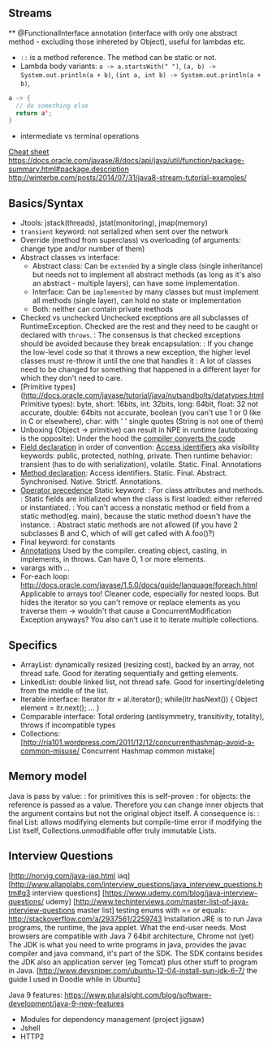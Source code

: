 ## Streams
** @FunctionalInterface annotation (interface with only one abstract method - excluding those inhereted by Object), 
useful for lambdas etc.

* `::` is a method reference. The method can be static or not.
* Lambda body variants: 
`a -> a.startsWith(" ")`, `(a, b) -> System.out.println(a + b)`, `(int a, int b) -> System.out.println(a + b)`, 
```java
a -> { 
  // do something else 
  return a';
}
```
* intermediate vs terminal operations

[Cheat sheet](http://files.zeroturnaround.com/pdf/zt_java8_streams_cheat_sheet.pdf)
https://docs.oracle.com/javase/8/docs/api/java/util/function/package-summary.html#package.description
http://winterbe.com/posts/2014/07/31/java8-stream-tutorial-examples/

## Basics/Syntax
+ Jtools: jstack(threads), jstat(monitoring), jmap(memory)
+ `transient` keyword: not serialized when sent over the network
+ Override (method from superclass) vs overloading (of arguments: change type and/or number of them)
+ Abstract classes vs interface:   
  + Abstract class: Can be `extended` by a single class (single inheritance) but needs not to implement all abstract methods (as long as it's also an abstract - multiple layers), can have some implementation.
  + Interface: Can be `implemented` by many classes but must implement all methods (single layer), can hold no state or implementation
  + Both: neither can contain private methods
+ Checked vs unchecked Unchecked exceptions are all subclasses of RuntimeException. Checked are the rest and they need to be caught or declared with <code>throws</code>. : The consensus is that checked exceptions should be avoided because they break encapsulation: : If you change the low-level code so that it throws a new exception, the higher level classes must re-throw it until the one that handles it : A lot of classes need to be changed for something that happened in a different layer for which they don't need to care.
+ [Primitive types](http://docs.oracle.com/javase/tutorial/java/nutsandbolts/datatypes.html Primitive types): byte, short: 16bits, int: 32bits, long: 64bit, float: 32 not accurate, double: 64bits not accurate, boolean (you can't use 1 or 0 like in C or elsewhere), char: with ' ' single quotes (String is not one of them)
+ Unboxing (Object -> primitive) can result in NPE in runtime (autoboxing is the opposite): Under the hood the [ compiler converts the code](http://docs.oracle.com/javase/tutorial/java/data/autoboxing.html)
+ [Field declaration](http://docs.oracle.com/javase/tutorial/reflect/member/fieldModifiers.html) in order of convention: [Access identifiers](http://docs.oracle.com/javase/tutorial/java/javaOO/accesscontrol.html) aka visibility keywords: public, protected, nothing, private. Then runtime behavior: transient (has to do with serialization), volatile. Static. Final. Annotations
+ [Method declaration](http://docs.oracle.com/javase/tutorial/reflect/member/methodModifiers.html): Access identifiers. Static. Final. Abstract. Synchronised. Native. Strictf. Annotations.
+ [Operator precedence](http://introcs.cs.princeton.edu/java/11precedence/)
Static keyword: : For class attributes and methods. : Static fields are initialized when the class is first loaded: either referred or instantiated. : You can't access a nonstatic method or field from a static method(eg. main), because the static method doesn't have the instance. : Abstract static methods are not allowed (if you have 2 subclasses B and C, which of will get called with A.foo()?)
+ Final keyword: for constants
+ [Annotations](http://docs.oracle.com/javase/tutorial/java/annotations/basics.html) Used by the compiler. creating object, casting, in implements, in throws. Can have 0, 1 or more elements.
+ varargs with <i>...</i>
+ For-each loop: http://docs.oracle.com/javase/1.5.0/docs/guide/language/foreach.html Applicable to arrays too! Cleaner code, especially for nested loops. But hides the iterator so you can't remove or replace elements as you traverse them -> wouldn't that cause a ConcurrentModification Exception anyways? You also can't use it to iterate multiple collections.

## Specifics
+ ArrayList: dynamically resized (resizing cost), backed by an array, not thread safe. Good for iterating sequentially and getting elements.
+ LinkedList: double linked list, not thread safe. Good for inserting/deleting from the middle of the list.
+ Iterable interface: Iterator itr = al.iterator(); while(itr.hasNext()) { Object element = itr.next(); ... }
+ Comparable interface: Total ordering (antisymmetry, transitivity, totality), throws if incompatible types
+ Collections: [http://ria101.wordpress.com/2011/12/12/concurrenthashmap-avoid-a-common-misuse/ Concurrent Hashmap common mistake]

## Memory model
Java is pass by value: : for primitives this is self-proven : for objects: the reference is passed as a value. Therefore you can change inner objects that the argument contains but not the original object itself.
A consequence is: : final List: allows modifying elements but compile-time error if modifying the List itself, Collections.unmodifiable offer truly immutable Lists.

## Interview Questions
[http://norvig.com/java-iaq.html iaq]
[http://www.allapplabs.com/interview_questions/java_interview_questions.htm#q3 interview questions]
[https://www.udemy.com/blog/java-interview-questions/ udemy]
[http://www.techinterviews.com/master-list-of-java-interview-questions master list]
testing enums with == or equals: http://stackoverflow.com/a/2937561/2259743
Installation
JRE is to run Java programs, the runtime, the java applet. What the end-user needs. Most browsers are compatible with Java 7 64bit architecture, Chrome not (yet)
The JDK is what you need to write programs in java, provides the javac compiler and java command, it's part of the SDK.
The SDK contains besides the JDK also an application server (eg Tomcat) plus other stuff to program in Java.
[http://www.devsniper.com/ubuntu-12-04-install-sun-jdk-6-7/ the guide I used in Doodle while in Ubuntu]

Java 9 features: https://www.pluralsight.com/blog/software-development/java-9-new-features
+ Modules for dependency management (project jigsaw)
+ Jshell
+ HTTP2

